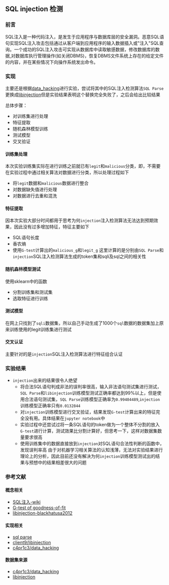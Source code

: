## SQL injection 检测
### 前言
SQL注入是一种代码注入，是发生于应用程序与数据库层的安全漏洞。恶意SQL语句实现SQL注入攻击包括通过从客户端到应用程序的输入数据插入或"注入"SQL查询。一个成功的SQL注入攻击可实现从数据库中读取敏感数据，修改数据库的数据,对数据库执行管理操作(如关闭DBMS)，恢复DBMS文件系统上存在的给定文件的内容，并在某些情况下向操作系统发出命令。

### 实现
主要还是根据[data_hacking](https://github.com/c4pr1c3/data_hacking)进行实验，尝试将其中的SQL注入检测算法```SQL Parse```更换成[libinjection](https://github.com/client9/libinjection)但是实验结果表明这个替换完全失败了，之后会给出比较结果

总体步骤：
- 对训练集进行处理
- 特征提取
- 随机森林模型训练
- 测试模型
- 交叉验证

#### 训练集处理
本次实验训练集实际在进行训练之前就已有```legit```和```malicious```分类，即，不需要在实验过程中通过相关算法对数据进行分类，所以处理过程如下
- 将```legit```数据和```malicious```数据进行整合
- 对数据缺失值进行处理
- 对数据进行去重和混洗

#### 特征提取
因本次实验大部分时间都用于思考为何```injection```注入检测算法无法达到预期效果，因此没有过多增加特征，特征主要如下
- SQL语句长度
- 香农熵
- 使用```G-test```计算出的```malicious_g```和```legit_g```
    这里计算的是分别由```SQL Parse```和```injection```SQL注入检测算法生成的token集和sqli及sql之间的相关性

#### 随机森林模型测试
使用sklearn中的函数
- 分割训练集和测试集
- 选取特征进行训练

#### 测试模型
在网上只找到了```sqli```数据集，所以自己手动生成了1000个```sql```数据的数据集加上原来训练使用的legit训练集进行测试

#### 交叉认证
主要针对的是```injection```SQL注入检测算法进行特征组合认证

### 实验结果
- ```injection```出来的结果很令人绝望
    - 将合法SQL语句判成非法的误判率很高，输入非法语句测试集进行测试，```SQL Parse```和```libinjection```训练模型测试正确率都达到99%以上，但是使用合法语句测试集，```SQL Parse```训练模型正确率为```0.99404489```,```injection```训练模型正确率只有```0.0132844```
    - 对```injection```训练模型进行交叉验证，结果发现```G-test```计算出来的特征完全没有用。具体结果在```jupyter notebook```中
    - 实验过程中还尝试过将一条SQL语句的token做为一个整体不分割的放入```G-test```进行计算，测试效果比分割计算好，但思考一下，这样对数据集数量要求很高
    - 使用训练集中的数据直接放到```injection```对SQL语句合法性判断的函数中，发现误判率高
由于对机器学习相关算法的认知浅薄，无法对实验结果进行理论上的分析，因此目前还没有解决为何```injection```训练模型测试出的结果与预想中的结果相差很大的问题
### 参考文献
#### 概念相关
- [SQL注入-wiki](https://zh.wikipedia.org/zh-cn/SQL%E8%B3%87%E6%96%99%E9%9A%B1%E7%A2%BC%E6%94%BB%E6%93%8A)
- [G–test of goodness-of-fit](http://www.biostathandbook.com/gtestgof.html)
- [libinjection-blackhatusa2012](https://www.slideshare.net/nickgsuperstar/libinjection-blackhatusa2012)
#### 实现相关
- [sql parse](https://docs.python.org/3/reference/expressions.html#displays-for-lists-sets-and-dictionaries)
- [client9/libinjection](https://github.com/client9/libinjection/wiki/doc-sqli-python)
- [c4pr1c3/data_hacking](https://github.com/c4pr1c3/data_hacking)

#### 数据集来源
- [c4pr1c3/data_hacking](https://github.com/c4pr1c3/data_hacking/tree/master/sql_injection)
- [libinjection](https://github.com/client9/libinjection/tree/master/data)